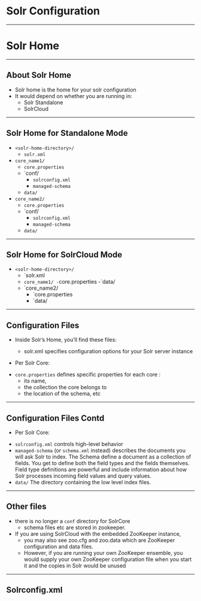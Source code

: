 # Solr Configuration
---
# Solr Home

---

## About Solr Home

 * Solr home is the home for your solr configuration
 * It would depend on whether you are running in:
   - Solr Standalone
   - SolrCloud

---

## Solr Home for Standalone Mode

 * `<solr-home-directory>/`
   - `solr.xml`
 * `core_name1/`
    -  `core.properties`
    -  `conf/
       -  `solrconfig.xml`
       -  `managed-schema`
    -  `data/`
 * `core_name2/`
    -  `core.properties`
    -  `conf/
       -  `solrconfig.xml`
       -  `managed-schema`
    -  `data/`

---

## Solr Home for SolrCloud Mode

 * `<solr-home-directory>/`
   - `solr.xml
   - `core_name1/
      -`core.properties
      -`data/
   - `core_name2/
      - `core.properties
      - `data/

---

## Configuration Files

 * Inside Solr’s Home, you’ll find these files:

   - solr.xml specifies configuration options for your Solr server instance
 * Per Solr Core:
  - `core.properties` defines specific properties for each core :
     - its name, 
     - the collection the core belongs to
     - the location of the schema, etc 

---

## Configuration Files Contd

 * Per Solr Core:
  - `solrconfig.xml` controls high-level behavior
  - `managed-schema` (or `schema.xml` instead) describes the documents you will ask Solr to index. The Schema define a document as a collection of fields. You get to define both the field types and the fields themselves. Field type definitions are powerful and include information about how Solr processes incoming field values and query values. 
  - `data/` The directory containing the low level index files.

---

## Other files
* there is no longer a `conf` directory for SolrCore
  - schema files etc are stored in zookeeper.
* If you are using SolrCloud with the embedded ZooKeeper instance, 
   - you may also see zoo.cfg and zoo.data which are ZooKeeper configuration and data files. 
   - However, if you are running your own ZooKeeper ensemble, you would supply your own ZooKeeper configuration file when you start it and the copies in Solr would be unused

---

## Solrconfig.xml

 



